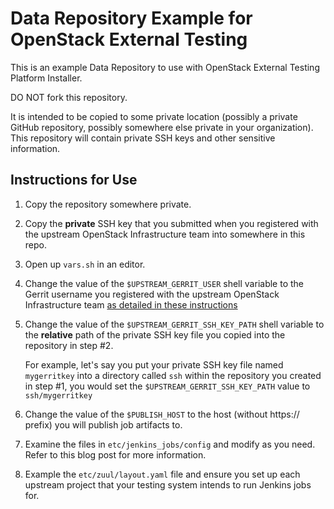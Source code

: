 Data Repository Example for OpenStack External Testing
======================================================

This is an example Data Repository to use with OpenStack External Testing Platform Installer.

DO NOT fork this repository.

It is intended to be copied to some private location (possibly a
private GitHub repository, possibly somewhere else private in your organization). This
repository will contain private SSH keys and other sensitive information.

Instructions for Use
--------------------

1. Copy the repository somewhere private.

2. Copy the **private** SSH key that you submitted when you registered with the upstream
   OpenStack Infrastructure team into somewhere in this repo.

3. Open up `vars.sh` in an editor.

4. Change the value of the `$UPSTREAM_GERRIT_USER` shell
   variable to the Gerrit username you registered with the upstream OpenStack Infrastructure
   team [as detailed in these instructions](http://ci.openstack.org/third_party.html#requesting-a-service-account)

5. Change the value of the `$UPSTREAM_GERRIT_SSH_KEY_PATH` shell variable to the **relative** path
   of the private SSH key file you copied into the repository in step #2.

   For example, let's say you put your private SSH key file named `mygerritkey` into a directory called `ssh`
   within the repository you created in step #1, you would set the `$UPSTREAM_GERRIT_SSH_KEY_PATH` value to
   `ssh/mygerritkey`

6. Change the value of the `$PUBLISH_HOST` to the host (without https:// prefix) you will publish
   job artifacts to.

7. Examine the files in `etc/jenkins_jobs/config` and modify as you need. Refer to this blog post
   for more information.

8. Example the `etc/zuul/layout.yaml` file and ensure you set up each upstream project that your
   testing system intends to run Jenkins jobs for.
